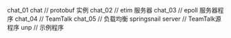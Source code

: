 

chat_01 chat   // protobuf 实例
chat_02   // etim 服务器
chat_03   // epoll 服务器程序
chat_04   // TeamTalk
chat_05   // 负载均衡 springsnail
server    // TeamTalk源程序
unp 	  // 示例程序
